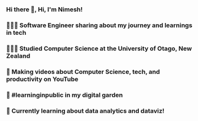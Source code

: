 ### Hi there 👋, Hi, I'm Nimesh!

### 👩🏻‍💻 Software Engineer sharing about my journey and learnings in tech
### 👩🏻‍🎓 Studied Computer Science at the University of Otago, New Zealand
### 🎨 Making videos about Computer Science, tech, and productivity on YouTube
### 🌷 #learninginpublic in my digital garden
### 💭 Currently learning about data analytics and dataviz!
